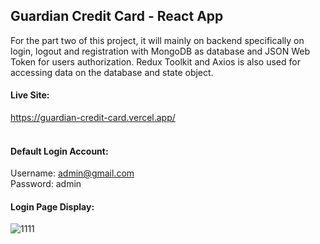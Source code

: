 ## Guardian Credit Card - React App

For the part two of this project, it will mainly on backend specifically on login, logout and registration with MongoDB as database and JSON Web Token for users authorization. Redux Toolkit and Axios is also used for accessing data on the database and state object.

#### Live Site: 
https://guardian-credit-card.vercel.app/ <br /><br />

#### Default Login Account: <br />
Username: admin@gmail.com <br />
Password: admin <br />

#### Login Page Display:
![1111](https://user-images.githubusercontent.com/15988182/221730420-658f9be4-a5b8-4f80-9f86-2b45d21aab43.JPG)
